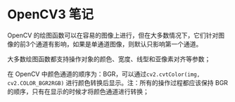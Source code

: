 # OpenCV3 笔记

OpenCV 的绘图函数可以在容易的图像上进行，但在大多数情况下，它们针对图像的前3个通道有影响，如果是单通道图像，则默认只影响第一个通道。

大多数绘图函数都支持操作对象的颜色、宽度、线型和亚像素对齐等参数；

在 OpenCV 中颜色通道的顺序为：BGR，可以通过`cv2.cvtColor(img, cv2.COLOR_BGR2RGB)` 进行颜色转换后显示。注：所有的操作过程都应该保持 BGR 的顺序，只有在显示的时候才将颜色通道进行转换；
